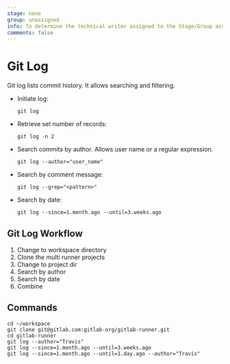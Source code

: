 ```yaml
---
stage: none
group: unassigned
info: To determine the technical writer assigned to the Stage/Group associated with this page, see https://about.gitlab.com/handbook/engineering/ux/technical-writing/#designated-technical-writers
comments: false
---
```


# Git Log

Git log lists commit history. It allows searching and filtering.

- Initiate log:

  ```shell
  git log
  ```

- Retrieve set number of records:

  ```shell
  git log -n 2
  ```

- Search commits by author. Allows user name or a regular expression.

  ```shell
  git log --author="user_name"
  ```

- Search by comment message:

  ```shell
  git log --grep="<pattern>"
  ```

- Search by date:

  ```shell
  git log --since=1.month.ago --until=3.weeks.ago
  ```

## Git Log Workflow

1. Change to workspace directory
1. Clone the multi runner projects
1. Change to project dir
1. Search by author
1. Search by date
1. Combine

## Commands

```shell
cd ~/workspace
git clone git@gitlab.com:gitlab-org/gitlab-runner.git
cd gitlab-runner
git log --author="Travis"
git log --since=1.month.ago --until=3.weeks.ago
git log --since=1.month.ago --until=1.day.ago --author="Travis"
```

